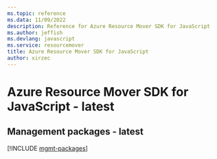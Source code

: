 ```yaml
---
ms.topic: reference
ms.data: 11/09/2022
description: Reference for Azure Resource Mover SDK for JavaScript
ms.author: jeffish
ms.devlang: javascript
ms.service: resourcemover
title: Azure Resource Mover SDK for JavaScript
author: xirzec
---
```

# Azure Resource Mover SDK for JavaScript - latest

## Management packages - latest
[!INCLUDE [mgmt-packages](resource-mover-mgmt-index.md)]